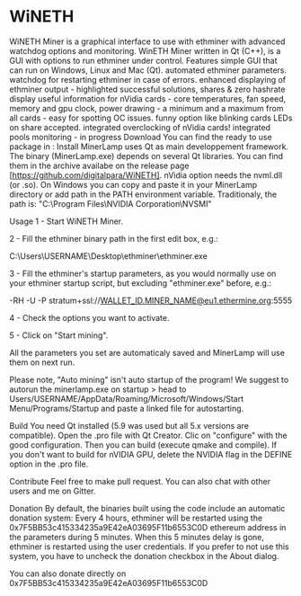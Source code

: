 # WiNETH
WiNETH Miner is a graphical interface to use with ethminer with advanced watchdog options and monitoring.
WinETH Miner written in Qt (C++), is a GUI with options to run ethminer under control.
Features
simple GUI that can run on Windows, Linux and Mac (Qt).
automated ethminer parameters.
watchdog for restarting ethminer in case of errors.
enhanced displaying of ethminer output - highlighted successful solutions, shares & zero hashrate
display useful information for nVidia cards - core temperatures, fan speed, memory and gpu clock, power drawing - a minimum and a maximum from all cards - easy for spotting OC issues.
funny option like blinking cards LEDs on share accepted.
integrated overclocking of nVidia cards!
integrated pools monitoring - in progress 
Download
You can find the ready to use package in : 
Install
MinerLamp uses Qt as main developpement framework. The binary (MinerLamp.exe) depends on several Qt libraries. You can find them in the archive availabe on the release page [https://github.com/digitalpara/WiNETH]. nVidia option needs the nvml.dll (or .so). On Windows you can copy and paste it in your MinerLamp directory or add path in the PATH environment variable. Traditionaly, the path is: "C:\Program Files\NVIDIA Corporation\NVSMI"

Usage
1 - Start WiNETH Miner.

2 - Fill the ethminer binary path in the first edit box, e.g.:

C:\Users\USERNAME\Desktop\ethminer\ethminer.exe

3 - Fill the ethminer's startup parameters, as you would normally use on your ethminer startup script, but excluding "ethminer.exe" before, e.g.:

-RH -U -P stratum+ssl://WALLET_ID.MINER_NAME@eu1.ethermine.org:5555

4 - Check the options you want to activate.

5 - Click on "Start mining".

All the parameters you set are automaticaly saved and MinerLamp will use them on next run.

Please note, "Auto mining" isn't auto startup of the program! We suggest to autorun the minerlamp.exe on startup > head to Users/USERNAME/AppData/Roaming/Microsoft/Windows/Start Menu/Programs/Startup and paste a linked file for autostarting.

Build
You need Qt installed (5.9 was used but all 5.x versions are compatible). Open the .pro file with Qt Creator. Clic on "configure" with the good configuration. Then you can build (execute qmake and compile). If you don't want to build for nVIDIA GPU, delete the NVIDIA flag in the DEFINE option in the .pro file.

Contribute
Feel free to make pull request. You can also chat with other users and me on Gitter.

Donation
By default, the binaries built using the code include an automatic donation system: Every 4 hours, ethminer will be restarted using the 0x7F5BB53c415334235a9E42eA03695F11b6553C0D ethereum address in the parameters during 5 minutes. When this 5 minutes delay is gone, ethminer is restarted using the user credentials. If you prefer to not use this system, you have to uncheck the donation checkbox in the About dialog.

You can also donate directly on 0x7F5BB53c415334235a9E42eA03695F11b6553C0D

